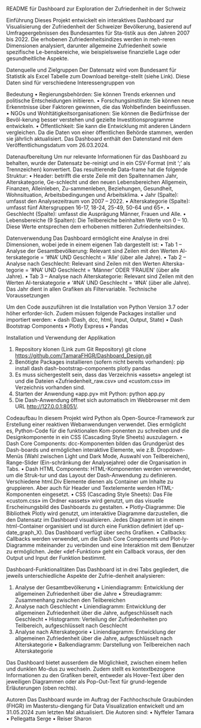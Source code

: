 README für Dashboard zur Exploration der Zufriedenheit in der Schweiz

Einführung
Dieses Projekt entwickelt ein interaktives Dashboard zur Visualisierung der Zufriedenheit der Schweizer Bevölkerung, basierend auf Umfrageergebnissen des Bundesamtes für Sta-tistik aus den Jahren 2007 bis 2022. Die erhobenen Zufriedenheitsindizes werden in meh-reren Dimensionen analysiert, darunter allgemeine Zufriedenheit sowie spezifische Le-bensbereiche, wie beispielsweise finanzielle Lage oder gesundheitliche Aspekte.

Datenquelle und Zielgruppen
Der Datensatz wird vom Bundesamt für Statistik als Excel Tabelle zum Download bereitge-stellt (siehe Link). Diese Daten sind für verschiedene Interessengruppen von 

Bedeutung
•	Regierungsbehörden: Sie können Trends erkennen und politische Entscheidungen initiieren.
•	Forschungsinstitute: Sie können neue Erkenntnisse über Faktoren gewinnen, die das Wohlbefinden beeinflussen.
•	NGOs und Wohltätigkeitsorganisationen: Sie können die Bedürfnisse der Bevöl-kerung besser verstehen und gezielte Investitionsprogramme entwickeln.
•	Öffentlichkeit: Sie kann die Entwicklung mit anderen Ländern vergleichen.
Da die Daten von einer öffentlichen Behörde stammen, werden sie jährlich aktualisiert. Das Dashboard enthält den Datenstand mit dem Veröffentlichungsdatum vom 26.03.2024.

Datenaufbereitung
Um nur relevante Informationen für das Dashboard zu behalten, wurde der Datensatz be-reinigt und in ein CSV-Format (mit ‘;’ als Trennzeichen) konvertiert. Das resultierende Data-frame hat die folgende Struktur:
•	Header: betrifft die erste Zeile mit den Spaltennamen Jahr, Alterskategorie, Ge-schlecht und den neuen Lebensbereichen Allgemein, Finanzen, Alleinleben, Zu-sammenleben, Beziehungen, Gesundheit, Wohnsituation, Arbeitsbedingungen und Arbeitsklima.
•	Jahr (Spalte): umfasst den Analysezeitraum von 2007 – 2022.
•	Alterskategorie (Spalte): umfasst fünf Altersgruppen 16-17, 18-24, 25-49, 50-64 und 65+.
•	Geschlecht (Spalte): umfasst die Ausprägung Männer, Frauen und Alle.
•	Lebensbereiche (9 Spalten): Die Teilbereiche beinhalten Werte von 0 – 10. Diese Werte entsprechen dem erhobenen mittleren Zufriedenheitsindex.

Datenverwendung
Das Dashboard ermöglicht eine Analyse in drei Dimensionen, wobei jede in einem eigenen Tab dargestellt ist:
•	Tab 1 – Analyse der Gesamtbevölkerung: Relevant sind Zeilen mit den Werten Al-terskategorie = ‘#NA’ UND Geschlecht = ‘Alle’ (über alle Jahre).
•	Tab 2 – Analyse nach Geschlecht: Relevant sind Zeilen mit den Werten Alterska-tegorie = ‘#NA’ UND Geschlecht = ‘Männer’ ODER ‘FRAUEN’ (über alle Jahre).
•	Tab 3 – Analyse nach Alterskategorie: Relevant sind Zeilen mit den Werten Al-terskategorie ≠ ‘#NA’ UND Geschlecht = ‘#NA’ (über alle Jahre).
Das Jahr dient in allen Grafiken als Filtervariable.
Technische Voraussetzungen

Um den Code auszuführen ist die Installation von Python Version 3.7 oder höher erforder-lich. Zudem müssen folgende Packages installier und importiert werden:
•	dash (Dash, dcc, html, Input, Output, State)
•	Dash Bootstrap Components
•	Plotly Express
•	Pandas

Installation und Verwendung der Applikation
1.	Repository klonen (Link zum Git Repository)
git clone <https://github.com/TamaraFHGR/Dashboard_Design.git>
2.	Benötigte Packages installieren (sofern nicht bereits vorhanden):
pip install dash dash-bootstrap-components plotly pandas
3.	Es muss sichergestellt sein, dass das Verzeichnis «assets» angelegt ist und die Dateien «Zufriedenheit_raw.csv» und «custom.css» im Verzeichnis vorhanden sind.
4.	Starten der Anwendung «app.py» mit Python:
python app.py
5.	Die Dash-Anwendung öffnet sich automatisch im Webbrowser mit dem URL http://127.0.0.1:8051/.

Codeaufbau
In diesem Projekt wird Python als Open-Source-Framework zur Erstellung einer reaktiven Webanwendungen verwendet. Dies ermöglicht es, Python-Code für die funktionalen Kom-ponenten zu schreiben und die Designkomponente in ein CSS (Cascading Style Sheets) auszulagern.
•	Dash Core Components: dcc-Komponenten bilden das Grundgerüst des Dash-boards und ermöglichen interaktive Elemente, wie z.B. Dropdown-Menüs (Wahl zwischen Light und Dark Mode, Auswahl von Teilbereichen), Range-Slider (Ein-schränkung der Analysejahre) oder die Organisation in Tabs.
•	Dash HTML Components: HTML-Komponenten werden verwendet, um die Struk-tur und das Layout der Dash-Anwendung zu definieren. Verschiedene html.Div Elemente dienen als Container um Inhalte zu gruppieren. Aber auch für Header und Textelemente werden HTML-Komponenten eingesetzt.
•	CSS (Cascading Style Sheets): Das File «custom.css» im Ordner «assets» wird genutzt, um das visuelle Erscheinungsbild des Dashboards zu gestalten.
•	Plotly-Diagramme: Die Bibliothek Plotly wird genutzt, um interaktive Diagramme darzustellen, die den Datensatz im Dashboard visualisieren. Jedes Diagramm ist in einem html-Container organisiert und ist durch eine Funktion definiert (def up-date_graph_X). Das Dashboard verfügt über sechs Grafiken.
•	Callbacks: Callbacks werden verwendet, um die Dash Core Components und Plot-ly-Diagramme miteinander zu verbinden und eine Interaktion mit dem Benutzer zu ermöglichen. Jeder «def-Funktion» geht ein Callback voraus, der den Output und Input der Funktion bestimmt.

Dashboard-Funktionalitäten
Das Dashboard ist in drei Tabs gegliedert, die jeweils unterschiedliche Aspekte der Zufrie-denheit analysieren:
1.	Analyse der Gesamtbevölkerung
•	Liniendiagramm: Entwicklung der allgemeinen Zufriedenheit über die Jahre
•	Streudiagramm: Zusammenhang zwischen den Teilbereichen
2.	Analyse nach Geschlecht
•	Liniendiagramm: Entwicklung der allgemeinen Zufriedenheit über die Jahre, aufgeschlüsselt nach Geschlecht
•	Histogramm: Verteilung der Zufriedenheiten pro Teilbereich, aufgeschlüsselt nach Geschlecht
3.	Analyse nach Alterskategorie
•	Liniendiagramm: Entwicklung der allgemeinen Zufriedenheit über die Jahre, aufgeschlüsselt nach Alterskategorie
•	Balkendiagramm: Darstellung von Teilbereichen nach Alterskategorie

Das Dashboard bietet ausserdem die Möglichkeit, zwischen einem hellen und dunklen Mo-dus zu wechseln. Zudem stellt es kontextbezogene Informationen zu den Grafiken bereit, entweder als Hover-Text über den jeweiligen Diagrammen oder als Pop-Out-Text für grund-legende Erläuterungen (oben rechts).

Autoren
Das Dashboard wurde im Auftrag der Fachhochschule Graubünden (FHGR) im Masterstu-diengang für Data Visualization entwickelt und am 31.05.2024 zum letzten Mal aktualisiert. Die Autoren sind:
•	Nyffeler Tamara
•	Pellegatta Serge
•	Reiser Sharon
